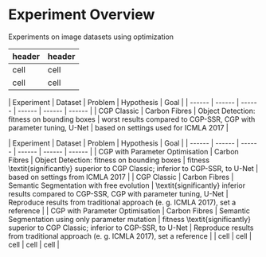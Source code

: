 # Experiment Overview

Experiments on image datasets using optimization

| header | header |
| ------ | ------ |
| cell | cell |
| cell | cell |

| Experiment | Dataset | Problem | Hypothesis | Goal |
| ------ | ------ | ------ | ------ | ------ | ------ |
| CGP Classic | Carbon Fibres | Object Detection: fitness on bounding boxes | worst results compared to CGP-SSR, CGP with parameter tuning, U-Net | based on settings used for ICMLA 2017 |

| Experiment | Dataset | Problem | Hypothesis | Goal |
| ------ | ------ | ------ | ------ | ------ | ------ |
| CGP with Parameter Optimisation | Carbon Fibres | Object Detection: fitness on bounding boxes | fitness \textit{significantly} superior to CGP Classic; inferior to CGP-SSR, to U-Net | based on settings from ICMLA 2017 |
| CGP Classic | Carbon Fibres | Semantic Segmentation with free evolution | \textit{significantly} inferior results compared to CGP-SSR, CGP with parameter tuning, U-Net | Reproduce results from traditional approach (e. g. ICMLA 2017), set a reference |
| CGP with Parameter Optimisation | Carbon Fibres | Semantic Segmentation using only parameter mutation | fitness \textit{significantly} superior to CGP Classic; inferior to CGP-SSR, to U-Net | Reproduce results from traditional approach (e. g. ICMLA 2017), set a reference |
| cell | cell | cell | cell | cell |
